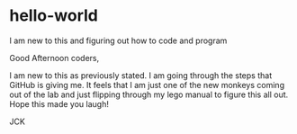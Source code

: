 # hello-world
I am new to this and figuring out how to code and program

Good Afternoon coders,

I am new to this as previously stated. I am going through the steps that GitHub is giving me.
It feels that I am just one of the new monkeys coming out of the lab and just flipping through my lego manual to figure this all out.
Hope this made you laugh!

JCK
